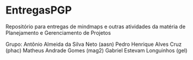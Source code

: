 # EntregasPGP
Repositório para entregas de mindmaps e outras atividades da matéria de Planejamento e Gerenciamento de Projetos

Grupo: 
Antônio Almeida da Silva Neto (aasn)
Pedro Henrique Alves Cruz (phac)
Matheus Andrade Gomes (mag2)
Gabriel Estevam Longuinhos (gel)
